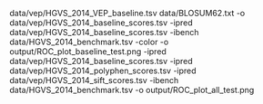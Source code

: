 data/vep/HGVS_2014_VEP_baseline.tsv data/BLOSUM62.txt -o data/vep/HGVS_2014_baseline_scores.tsv 
-ipred data/vep/HGVS_2014_baseline_scores.tsv -ibench data/HGVS_2014_benchmark.tsv -color -o output/ROC_plot_baseline_test.png
-ipred data/vep/HGVS_2014_baseline_scores.tsv -ipred data/vep/HGVS_2014_polyphen_scores.tsv -ipred data/vep/HGVS_2014_sift_scores.tsv -ibench data/HGVS_2014_benchmark.tsv -o output/ROC_plot_all_test.png